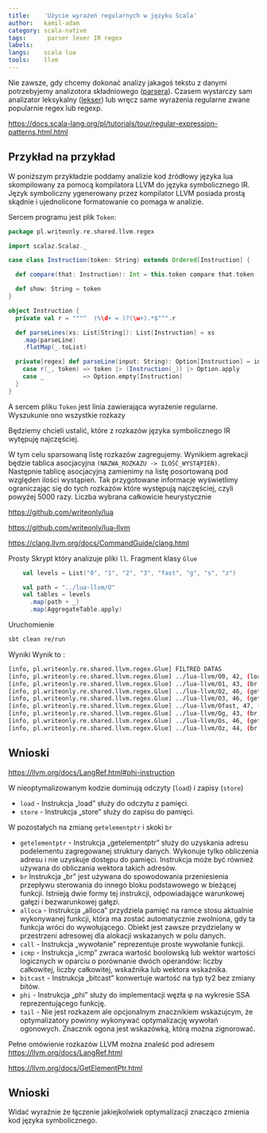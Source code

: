 ```yaml
---
title:    'Użycie wyrażeń regularnych w języku Scala'
author:   kamil-adam
category: scala-native
tags:      parser lexer IR regex
labels:   
langs:    scala lua
tools:    llvm
---
```



Nie zawsze,
gdy chcemy dokonać analizy jakagoś tekstu z danymi potrzebyjemy analizotora składniowego ([parsera](/posts-by-tags/parser)).
Czasem wystarczy sam analizator leksykalny ([lekser](/posts-by-tags/lexer))
lub wręcz same wyrażenia regularne zwane popularnie regex lub regexp.

https://docs.scala-lang.org/pl/tutorials/tour/regular-expression-patterns.html.html


## Przykład na przykład
W poniższym przykładzie poddamy analizie kod źródłowy języka lua skompilowany za pomocą kompilatora LLVM 
do języka symbolicznego IR.
Język symboliczny ygenerowany przez kompilator LLVM posiada prostą skądnie i ujednolicone formatowanie co pomaga w analizie.

Sercem programu jest plik `Token`:
```scala
package pl.writeonly.re.shared.llvm.regex

import scalaz.Scalaz._

case class Instruction(token: String) extends Ordered[Instruction] {

  def compare(that: Instruction): Int = this.token compare that.token

  def show: String = token
}

object Instruction {
  private val r = """^  (%\d+ = )?(\w+).*$""".r

  def parseLines(xs: List[String]): List[Instruction] = xs
    .map(parseLine)
    .flatMap(_.toList)

  private[regex] def parseLine(input: String): Option[Instruction] = input match {
    case r(_, token) => token |> (Instruction(_)) |> Option.apply
    case _           => Option.empty[Instruction]
  }
}
```
A sercem pliku `Token` jest linia zawierająca wyrażenie regularne.
Wyszukunie ono wszystkie rozkazy 



Będziemy chcieli ustalić, które z rozkazów języka symbolicznego IR wytępuję najczęściej.


W tym celu sparsowaną listę rozkazów zagregujemy.
Wynikiem agrekacji będzie tablica asocjacyjna `(NAZWA_ROZKAZU -> ILOŚĆ_WYSTĄPIEŃ)`.  
Następnie tablicę asocjacyjną zamienimy na listę posortowaną pod względen ilości wystąpień.
Tak przygotowane informacje wyświetlimy ograniczając się do tych rozkazów które występują najczęściej, czyli powyżej 5000 razy.
Liczba wybrana całkowicie heurystycznie


https://github.com/writeonly/lua



https://github.com/writeonly/lua-llvm



https://clang.llvm.org/docs/CommandGuide/clang.html





Prosty Skrypt który analizuje pliki `ll`.
Fragment klasy `Glue`
```scala
    val levels = List("0", "1", "2", "3", "fast", "g", "s", "z")

    val path = "../lua-llvm/O"
    val tables = levels
      .map(path + _)
      .map(AggregateTable.apply)
```

Uruchomienie
```bash
sbt clean re/run
```

Wyniki
Wynik to :
```bash
[info, pl.writeonly.re.shared.llvm.regex.Glue] FILTRED DATAS
[info, pl.writeonly.re.shared.llvm.regex.Glue] ../lua-llvm/O0, 42, (load, 42957), (store, 16905), (getelementptr, 16102), (br, 13630), (alloca, 9587), (call, 8565), (icmp, 5680), (bitcast, 5330)
[info, pl.writeonly.re.shared.llvm.regex.Glue] ../lua-llvm/O1, 43, (br, 10025), (getelementptr, 9553), (load, 8920), (tail, 6199), (icmp, 5300)
[info, pl.writeonly.re.shared.llvm.regex.Glue] ../lua-llvm/O2, 46, (getelementptr, 25618), (load, 24154), (br, 23360), (icmp, 12548), (store, 10517), (phi, 7638), (bitcast, 7547), (call, 6138), (tail, 5144)
[info, pl.writeonly.re.shared.llvm.regex.Glue] ../lua-llvm/O3, 46, (getelementptr, 28870), (load, 27299), (br, 26251), (icmp, 14097), (store, 11810), (phi, 8800), (bitcast, 8536), (call, 6353), (tail, 5361)
[info, pl.writeonly.re.shared.llvm.regex.Glue] ../lua-llvm/Ofast, 47, (getelementptr, 28870), (load, 27299), (br, 26247), (icmp, 14097), (store, 11810), (phi, 8800), (bitcast, 8536), (call, 6346), (tail, 5356)
[info, pl.writeonly.re.shared.llvm.regex.Glue] ../lua-llvm/Og, 43, (br, 10025), (getelementptr, 9553), (load, 8920), (tail, 6199), (icmp, 5300)
[info, pl.writeonly.re.shared.llvm.regex.Glue] ../lua-llvm/Os, 46, (getelementptr, 11929), (br, 11223), (load, 11109), (icmp, 5856), (store, 5769)
[info, pl.writeonly.re.shared.llvm.regex.Glue] ../lua-llvm/Oz, 44, (br, 10070), (getelementptr, 9448), (load, 8956), (tail, 5065)
```



## Wnioski

https://llvm.org/docs/LangRef.html#phi-instruction


W nieoptymalizowanym kodzie dominują odczyty (`load`) i zapisy (`store`)

* `load` - Instrukcja „load” służy do odczytu z pamięci.
* `store` - Instrukcja „store” służy do zapisu do pamięci.

W pozostałych na zmianę `getelementptr` i skoki `br`

* `getelementptr` - Instrukcja „getelementptr” służy do uzyskania adresu podelementu zagregowanej struktury danych. 
Wykonuje tylko obliczenia adresu i nie uzyskuje dostępu do pamięci. 
Instrukcja może być również używana do obliczania wektora takich adresów.
* `br` Instrukcja „br” jest używana do spowodowania przeniesienia przepływu sterowania do innego bloku podstawowego w bieżącej funkcji. 
Istnieją dwie formy tej instrukcji, odpowiadające warunkowej gałęzi i bezwarunkowej gałęzi.
* `alloca` - Instrukcja „alloca” przydziela pamięć na ramce stosu aktualnie wykonywanej funkcji, 
która ma zostać automatycznie zwolniona, 
gdy ta funkcja wróci do wywołującego. 
Obiekt jest zawsze przydzielany w przestrzeni adresowej dla alokacji wskazanych w polu danych.
* `call` - Instrukcja „wywołanie” reprezentuje proste wywołanie funkcji.
* `icmp` - Instrukcja „icmp” zwraca wartość boolowską lub wektor wartości logicznych w oparciu o porównanie dwóch operandów: 
liczby całkowitej, liczby całkowitej, wskaźnika lub wektora wskaźnika.
* `bitcast` - Instrukcja „bitcast” konwertuje wartość na typ ty2 bez zmiany bitów.
* `phi` - Instrukcja „phi” służy do implementacji węzła φ na wykresie SSA reprezentującego funkcję. 
* `tail` - Nie jest rozkazem ale opcjonalnym znacznikiem wskazujcym, że optymalizatory powinny wykonywać optymalizację wywołań ogonowych. 
Znacznik ogona jest wskazówką, którą można zignorować.

Pełne omówienie rozkazów LLVM można znaleść pod adresem https://llvm.org/docs/LangRef.html


https://llvm.org/docs/GetElementPtr.html

## Wnioski

Widać wyraźnie że łączenie jakiejkolwiek optymalizacji znacząco zmienia kod języka symbolicznego.

